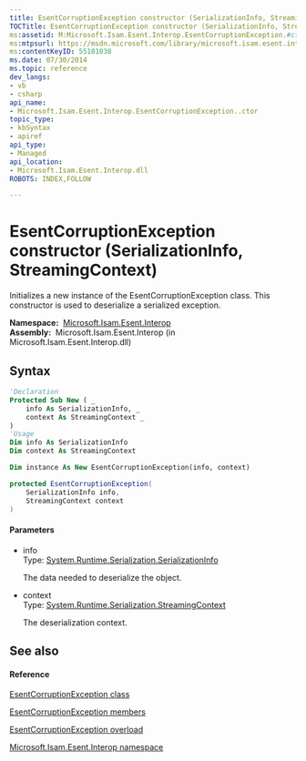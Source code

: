 ```yaml
---
title: EsentCorruptionException constructor (SerializationInfo, StreamingContext)
TOCTitle: EsentCorruptionException constructor (SerializationInfo, StreamingContext)
ms:assetid: M:Microsoft.Isam.Esent.Interop.EsentCorruptionException.#ctor(System.Runtime.Serialization.SerializationInfo,System.Runtime.Serialization.StreamingContext)
ms:mtpsurl: https://msdn.microsoft.com/library/microsoft.isam.esent.interop.esentcorruptionexception.esentcorruptionexception(v=EXCHG.10)
ms:contentKeyID: 55101038
ms.date: 07/30/2014
ms.topic: reference
dev_langs:
- vb
- csharp
api_name: 
- Microsoft.Isam.Esent.Interop.EsentCorruptionException..ctor
topic_type: 
- kbSyntax
- apiref
api_type: 
- Managed
api_location: 
- Microsoft.Isam.Esent.Interop.dll
ROBOTS: INDEX,FOLLOW

---
```


# EsentCorruptionException constructor (SerializationInfo, StreamingContext)

Initializes a new instance of the EsentCorruptionException class. This constructor is used to deserialize a serialized exception.

**Namespace:**  [Microsoft.Isam.Esent.Interop](hh596136\(v=exchg.10\).md)  
**Assembly:**  Microsoft.Isam.Esent.Interop (in Microsoft.Isam.Esent.Interop.dll)

## Syntax

``` vb
'Declaration
Protected Sub New ( _
    info As SerializationInfo, _
    context As StreamingContext _
)
'Usage
Dim info As SerializationInfo
Dim context As StreamingContext

Dim instance As New EsentCorruptionException(info, context)
```

``` csharp
protected EsentCorruptionException(
    SerializationInfo info,
    StreamingContext context
)
```

#### Parameters

  - info  
    Type: [System.Runtime.Serialization.SerializationInfo](/dotnet/api/system.runtime.serialization.serializationinfo)  
    
    The data needed to deserialize the object.

<!-- end list -->

  - context  
    Type: [System.Runtime.Serialization.StreamingContext](/dotnet/api/system.runtime.serialization.streamingcontext)  
    
    The deserialization context.

## See also

#### Reference

[EsentCorruptionException class](dn274225\(v=exchg.10\).md)

[EsentCorruptionException members](dn334328\(v=exchg.10\).md)

[EsentCorruptionException overload](dn274226\(v=exchg.10\).md)

[Microsoft.Isam.Esent.Interop namespace](hh596136\(v=exchg.10\).md)